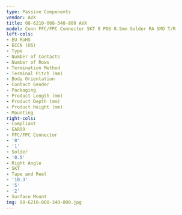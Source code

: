 ```yaml
---
type: Passive Components
vendor: AVX
title: 08-6210-008-340-800 AVX
model: Conn FFC/FPC Connector SKT 8 POS 0.5mm Solder RA SMD T/R
left-cols:
- EU RoHS
- ECCN (US)
- Type
- Number of Contacts
- Number of Rows
- Termination Method
- Terminal Pitch (mm)
- Body Orientation
- Contact Gender
- Packaging
- Product Length (mm)
- Product Depth (mm)
- Product Height (mm)
- Mounting
right-cols:
- Compliant
- EAR99
- FFC/FPC Connector
- '8'
- '1'
- Solder
- '0.5'
- Right Angle
- SKT
- Tape and Reel
- '10.3'
- '5'
- '2'
- Surface Mount
img: 08-6210-008-340-800.jpg
---
```

